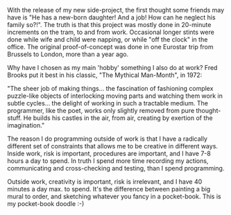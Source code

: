 With the release of my new side-project, the first thought some friends may have is "He has a new-born daughter! And a job! How can he neglect his family so?!". The truth is that this project was mostly done in 20-minute increments on the tram, to and from work. Occasional longer stints were done while wife and child were napping, or while "off the clock" in the office. The original proof-of-concept was done in one Eurostar trip from Brussels to London, more than a year ago.

Why have I chosen as my main 'hobby' something I also do at work? Fred Brooks put it best in his classic, "The Mythical Man-Month", in 1972:

"The sheer job of making things... the fascination of fashioning complex puzzle-like objects of interlocking moving parts and watching them work in subtle cycles... the delight of working in such a tractable medium. The programmer, like the poet, works only slightly removed from pure thought-stuff. He builds his castles in the air, from air, creating by exertion of the imagination."

The reason I do programming outside of work is that I have a radically different set of constraints that allows me to be creative in different ways. Inside work, risk is important, procedures are important, and I have 7-8 hours a day to spend. In truth I spend more time recording my actions, communicating and cross-checking and testing, than I spend programming.

Outside work, creativity is important, risk is irrelevant, and I have 40 minutes a day max. to spend. It's the difference between painting a big mural to order, and sketching whatever you fancy in a pocket-book. This is my pocket-book doodle :-)

